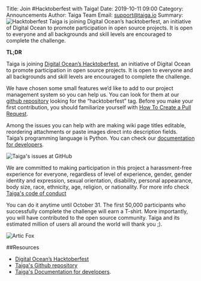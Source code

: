 Title: Join #Hacktoberfest with Taiga!
Date: 2019-10-11 09:00
Category: Announcements
Author: Taiga Team
Email: support@taiga.io
Summary: ![Hacktoberfest]({filename}/images/2019-09-11_taiga_hackoctoberfest/hackoctoberfest.jpg) Taiga is joining Digital Ocean’s hacktoberfest, an initiative of Digital Ocean to promote participation in open source projects. It is open to everyone and all backgrounds and skill levels are encouraged to complete the challenge.

**TL;DR**

Taiga is joining [Digital Ocean’s Hacktoberfest](https://hacktoberfest.digitalocean.com/), an initiative of Digital Ocean to promote participation in open source projects. It is open to everyone and all backgrounds and skill levels are encouraged to complete the challenge.

We have chosen some small features we’d like to add to our project management system so you can help us. You can look for them at our [github repository](https://github.com/taigaio/taiga-front/labels/Hacktoberfest) looking for the “hacktoberfest” tag. Before you make your first contribution, you should familiarize yourself with [How To Create a Pull Request](https://www.digitalocean.com/community/tutorials/how-to-create-a-pull-request-on-github).

Among the issues you can help with are making wiki page titles editable, reordering attachments or paste images direct into description fields. Taiga’s programming language is Python. You can check our [documentation for developers](https://tree.taiga.io/support/frequently-asked-questions/how-can-i-contribute-to-taiga/).

![Taiga's issues at GitHub]({filename}/images/2019-09-11_taiga_hackoctoberfest/issues_taiga_hackoctoberfest.jpg)

We are committed to making participation in this project a harassment-free experience for everyone, regardless of level of experience, gender, gender identity and expression, sexual orientation, disability, personal appearance, body size, race, ethnicity, age, religion, or nationality. For more info check [Taiga's code of conduct](https://github.com/kaleidos-ventures/code-of-conduct/blob/main/CODE_OF_CONDUCT.md)

You can do it anytime until October 31. The first 50,000 participants who successfully complete the challenge will earn a T-shirt. More importantly, you will have contributed to the open source community. Taiga and its estimated million of users all around the world will thank you ;).

![Artic Fox]({filename}/images/2019-09-11_taiga_hackoctoberfest/lynx.gif)

##Resources

* [Digital Ocean’s Hacktoberfest](https://hacktoberfest.digitalocean.com/)
* [Taiga's Github repository](https://github.com/taigaio/taiga-front/labels/Hacktoberfest)
* [Taiga's Documentation for developers](https://tree.taiga.io/support/frequently-asked-questions/how-can-i-contribute-to-taiga/).
